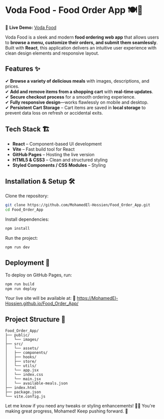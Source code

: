 # **Voda Food - Food Order App** 🍽️🚀  
🔗 **Live Demo:** [Voda Food](https://MohamedEl-Hossien.github.io/Food_Order_App/)  

Voda Food is a sleek and modern **food ordering web app** that allows users to **browse a menu, customize their orders, and submit them seamlessly**. Built with **React**, this application delivers an intuitive user experience with clean design elements and responsive layout.

## **Features** ✨  
✔ **Browse a variety of delicious meals** with images, descriptions, and prices.  
✔ **Add and remove items from a shopping cart** with **real-time updates**.  
✔ **Secure checkout process** for a smooth ordering experience.  
✔ **Fully responsive design**—works flawlessly on mobile and desktop.  
✔ **Persistent Cart Storage** – Cart items are saved in **local storage** to prevent data loss on refresh or accidental exits.  

## **Tech Stack** 🏗️  
- **React** – Component-based UI development  
- **Vite** – Fast build tool for React  
- **GitHub Pages** – Hosting the live version
- **HTML5 & CSS3** – Clean and structured styling  
- **Styled Components / CSS Modules** – Styling

## **Installation & Setup** 🛠️  
Clone the repository:
```sh
git clone https://github.com/MohamedEl-Hossien/Food_Order_App.git
cd Food_Order_App
```

Install dependencies:
```sh
npm install
```

Run the project:
```sh
npm run dev
```

## **Deployment** 🚀
To deploy on GitHub Pages, run:
```sh
npm run build
npm run deploy
```
Your live site will be available at: 🔗 https://MohamedEl-Hossien.github.io/Food_Order_App/

## **Project Structure** 📁
```
Food_Order_App/
├── public/
│   └── images/
├── src/
│   └── assets/
│   ├── components/
│   ├── hooks/
│   ├── store/
│   └── utils/
│   └── app.jsx
│   └── index.css
│   └── main.jsx
│   └── available-meals.json
├── index.html
├── package.json
└── vite.config.js
```

Let me know if you need any tweaks or styling enhancements! 🚀🔥 You're making great progress, Mohamed! Keep pushing forward. 💪
